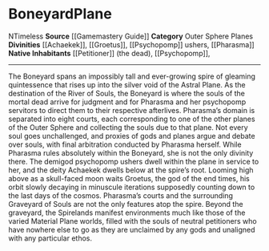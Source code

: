 ﻿---
alignment: N
element: null
id: '15'
name: Boneyard
plane_category: Outer Sphere Planes
rarity: Common
source: '[[DATABASE/source/Gamemastery Guide|Gamemastery Guide]]'
trait:
- '[[DATABASE/trait/Timeless|Timeless]]'
type: Plane

---
# Boneyard<span class="item-type">Plane</span>

<span class="trait-alignment item-trait">N</span><span class="item-trait">Timeless</span>
**Source** [[Gamemastery Guide]]
**Category** Outer Sphere Planes
**Divinities** [[Achaekek]], [[Groetus]], [[Psychopomp]] ushers, [[Pharasma]]
**Native Inhabitants** [[Petitioner]] (the dead), [[Psychopomp]],

---
The Boneyard spans an impossibly tall and ever-growing spire of gleaming quintessence that rises up into the silver void of the Astral Plane. As the destination of the River of Souls, the Boneyard is where the souls of the mortal dead arrive for judgment and for Pharasma and her psychopomp servitors to direct them to their respective afterlives. Pharasma’s domain is separated into eight courts, each corresponding to one of the other planes of the Outer Sphere and collecting the souls due to that plane. Not every soul goes unchallenged, and proxies of gods and planes argue and debate over souls, with final arbitration conducted by Pharasma herself.
 While Pharasma rules absolutely within the Boneyard, she is not the only divinity there. The demigod psychopomp ushers dwell within the plane in service to her, and the deity Achaekek dwells below at the spire’s root. Looming high above as a skull-faced moon waits Groetus, the god of the end times, his orbit slowly decaying in minuscule iterations supposedly counting down to the last days of the cosmos.
 Pharasma’s courts and the surrounding Graveyard of Souls are not the only features atop the spire. Beyond the graveyard, the Spirelands manifest environments much like those of the varied Material Plane worlds, filled with the souls of neutral petitioners who have nowhere else to go as they are unclaimed by any gods and unaligned with any particular ethos.